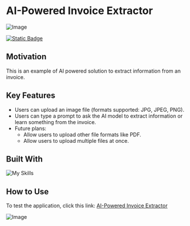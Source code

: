 # AI-Powered Invoice Extractor

![Image](https://github.com/user-attachments/assets/a3a05391-b9b7-4c74-98a2-b767465af608)

[![Static Badge](https://img.shields.io/badge/Back_to_Portfolio_Page-red?style=for-the-badge&logo=github&labelColor=black)](https://izzad2413.github.io/nazmirulizzadnassir.github.io/)


## Motivation
This is an example of AI powered solution to extract information from an invoice.


## Key Features
- Users can upload an image file (formats supported: JPG, JPEG, PNG).
- Users can type a prompt to ask the AI model to extract information or learn something from the invoice.
- Future plans:
    - Allow users to upload other file formats like PDF.
    - Allow users to upload multiple files at once.


## Built With 

![My Skills](https://go-skill-icons.vercel.app/api/icons?i=vscode,python,streamlit&titles=true)

## How to Use

To test the application, click this link: [AI-Powered Invoice Extractor](https://exceldatasetpreprocess-zadataintelligence.streamlit.app/)

![Image](https://github.com/user-attachments/assets/05ef33e7-7b65-418f-acb8-0f39949f0097)
